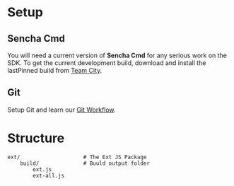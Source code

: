 # Setup

## Sencha Cmd

You will need a current version of **Sencha Cmd** for any serious work on the SDK. To get
the current development build, download and install the lastPinned build from
[Team City](https://teamcity.sencha.com/viewLog.html?buildTypeId=Cmd_60x_Continuous&buildId=lastPinned).

## Git

Setup Git and learn our [Git Workflow](docs/internal/workflow.md).


# Structure

    ext/                    # The Ext JS Package
        build/              # Buuld output folder
            ext.js
            ext-all.js
